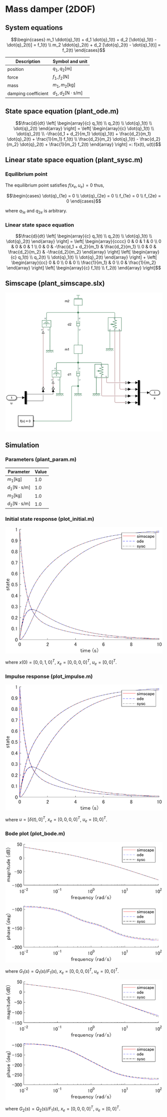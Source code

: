 # Mass damper (2DOF)

## System equations

```math
\begin{cases}
m_1 \ddot{q}_1(t) + d_1 \dot{q}_1(t) + d_2 [\dot{q}_1(t) - \dot{q}_2(t)] = f_1(t) \\

m_2 \ddot{q}_2(t) + d_2 [\dot{q}_2(t) - \dot{q}_1(t)] = f_2(t)
\end{cases}
```

| Description | Symbol and unit |
|-|-|
| position | $`q_1, q_2 \mathrm{[m]}`$ |
| force | $`f_1, f_2 \mathrm{[N]}`$ |
| mass | $`m_1, m_2 \mathrm{[kg]}`$ |
| damping coefficient | $`d_1, d_2 \mathrm{[N \cdot s/m]}`$ |

## State space equation (plant_ode.m)

```math
\frac{d}{dt} \left[ \begin{array}{c}
q_1(t) \\ q_2(t) \\ \dot{q}_1(t) \\ \dot{q}_2(t)
\end{array} \right]
=
\left[ \begin{array}{c}
\dot{q}_1(t) \\
\dot{q}_2(t) \\
-\frac{d_1 + d_2}{m_1} \dot{q}_1(t) + \frac{d_2}{m_1} \dot{q}_2(t) + \frac{1}{m_1} f_1(t) \\
\frac{d_2}{m_2} \dot{q}_1(t) - \frac{d_2}{m_2} \dot{q}_2(t) + \frac{1}{m_2} f_2(t)
\end{array} \right]
=:
f(x(t), u(t))
```

## Linear state space equation (plant_sysc.m)

### Equilibrium point

The equilibrium point satisfies $`f(x_e, u_e) = 0`$ thus,

```math
\begin{cases}
\dot{q}_{1e} = 0 \\
\dot{q}_{2e} = 0 \\
f_{1e} = 0 \\
f_{2e} = 0
\end{cases}
```

where $`q_{1e}`$ and $`q_{2e}`$ is arbitrary.

### Linear state space equation

```math
\frac{d}{dt} \left[ \begin{array}{c}
q_1(t) \\ q_2(t) \\ \dot{q}_1(t) \\ \dot{q}_2(t)
\end{array} \right]
=
\left[ \begin{array}{cccc}
0 & 0 & 1 & 0 \\
0 & 0 & 0 & 1 \\
0 & 0 & -\frac{d_1 + d_2}{m_1} & \frac{d_2}{m_1} \\
0 & 0 & \frac{d_2}{m_2} & -\frac{d_2}{m_2}
\end{array} \right]

\left[ \begin{array}{c}
q_1(t) \\ q_2(t) \\ \dot{q}_1(t) \\ \dot{q}_2(t)
\end{array} \right]
+
\left[ \begin{array}{cc}
0 & 0 \\
0 & 0 \\
\frac{1}{m_1} & 0 \\
0 & \frac{1}{m_2}
\end{array} \right]

\left[ \begin{array}{c}
f_1(t) \\ f_2(t)
\end{array} \right]
```

## Simscape (plant_simscape.slx)

![simscape model](simscape.png)

## Simulation

### Parameters (plant_param.m)

| Parameter | Value |
|-|-|
| $`m_1 \mathrm{[kg]}`$ | $`1.0`$ |
| $`d_1 \mathrm{[N \cdot s/m]}`$ | $`1.0`$ |
| $`m_2 \mathrm{[kg]}`$ | $`1.0`$ |
| $`d_2 \mathrm{[N \cdot s/m]}`$ | $`1.0`$ |

### Initial state response (plot_initial.m)

![initial state response](initial.png)

where $`x(0) = [0, 0, 1, 0]^T`$, $`x_e = [0, 0, 0, 0]^T`$, $`u_e = [0, 0]^T`$.

### Impulse response (plot_impulse.m)

![impulse response](impulse.png)

where $`u = [\delta(t), 0]^T`$, $`x_e = [0, 0, 0, 0]^T`$, $`u_e = [0, 0]^T`$.

### Bode plot (plot_bode.m)

![bode plot from f1 to q1](bode1.png)

where $`G_1(s) = Q_1(s)/F_1(s)`$, $`x_e = [0, 0, 0, 0]^T`$, $`u_e = [0, 0]^T`$.

![bode plot from f1 to q2](bode2.png)

where $`G_2(s) = Q_2(s)/F_1(s)`$, $`x_e = [0, 0, 0, 0]^T`$, $`u_e = [0, 0]^T`$.
